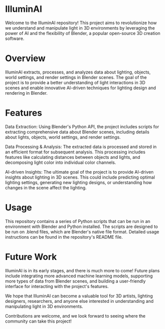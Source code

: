 # IlluminAI

Welcome to the IlluminAI repository! This project aims to revolutionize how we understand and manipulate light in 3D environments by leveraging the power of AI and the flexibility of Blender, a popular open-source 3D creation software.

# Overview

IlluminAI extracts, processes, and analyzes data about lighting, objects, world settings, and render settings in Blender scenes. The goal of the project is to provide a better understanding of light interactions in 3D scenes and enable innovative AI-driven techniques for lighting design and rendering in Blender.

# Features

Data Extraction: Using Blender's Python API, the project includes scripts for extracting comprehensive data about Blender scenes, including details about lights, objects, world settings, and render settings.

Data Processing & Analysis: The extracted data is processed and stored in an efficient format for subsequent analysis. This processing includes features like calculating distances between objects and lights, and decomposing light color into individual color channels.

AI-driven Insights: The ultimate goal of the project is to provide AI-driven insights about lighting in 3D scenes. This could include predicting optimal lighting settings, generating new lighting designs, or understanding how changes in the scene affect the lighting.

# Usage

This repository contains a series of Python scripts that can be run in an environment with Blender and Python installed. The scripts are designed to be run on .blend files, which are Blender's native file format. Detailed usage instructions can be found in the repository's README file.

# Future Work

IlluminAI is in its early stages, and there is much more to come! Future plans include integrating more advanced machine learning models, supporting more types of data from Blender scenes, and building a user-friendly interface for interacting with the project's features.

We hope that IlluminAI can become a valuable tool for 3D artists, lighting designers, researchers, and anyone else interested in understanding and manipulating light in 3D environments.

Contributions are welcome, and we look forward to seeing where the community can take this project!
